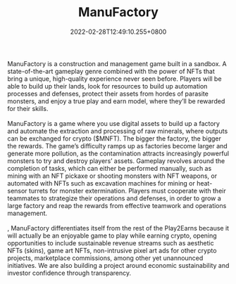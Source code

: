 ﻿---
title: "ManuFactory"
description: "Build, Defend, Play & Earn within ManuFactory."
lead: "Build, Defend, Play & Earn within ManuFactory."
date: 2022-02-28T12:49:10.255+0800
lastmod: 2022-02-28T12:49:10.255+0800
draft: false
featuredImage: ["100_manufactory.png"]
score: "127"
status: "Development"
blockchain: ["Binance"]
nft_support: "Yes"
free_to_play: "NFT"
play_to_earn: ["NFT","Crypto"]
website: "https://manufactory.gg?utm_source=PlayToEarn.net&utm_medium=organic&utm_campaign=gamepage"
twitter: "https://twitter.com/ManuFactoryGG"
discord: "https://discord.gg/xhSG3T2uxy"
telegram: "https://t.me/manufactoryofficial"
github: 
youtube: 
twitch: 
facebook: 
instagram: "https://www.instagram.com/manufactorygg/"
reddit: 
medium: 
steam: 
gitbook: 
googleplay: 
appstore: 

  
    
categories: ["games"]
games: ["Building","Strategy","Survival"]
toc: false
pinned: false
weight: 
---
ManuFactory is a construction and management game built in a sandbox. A state-of-the-art gameplay genre combined with the power of NFTs that bring a unique, high-quality experience never seen before. Players will be able to build up their lands, look for resources to build up automation processes and defenses, protect their assets from hordes of parasite monsters, and enjoy a true play and earn model, where they’ll be rewarded for their skills.<br> <br> ManuFactory is a game where you use digital assets to build up a factory and automate the extraction and processing of raw minerals, where outputs can be exchanged for crypto ($MNFT). The bigger the factory, the bigger the rewards. The game’s difficulty ramps up as factories become larger and generate more pollution, as the contamination attracts increasingly powerful monsters to try and destroy players’ assets. Gameplay revolves around the completion of tasks, which can either be performed manually, such as mining with an NFT pickaxe or shooting monsters with NFT weapons, or automated with NFTs such as excavation machines for mining or heat-sensor turrets for monster extermination. Players must cooperate with their teammates to strategize their operations and defenses, in order to grow a large factory and reap the rewards from effective teamwork and operations management.<br> <br> , ManuFactory differentiates itself from the rest of the Play2Earns because it will actually be an enjoyable game to play while earning crypto, opening opportunities to include sustainable revenue streams such as aesthetic NFTs (skins), game art NFTs, non-intrusive pixel art ads for other crypto projects, marketplace commissions, among other yet unannounced initiatives. We are also building a project around economic sustainability and investor confidence through transparency.